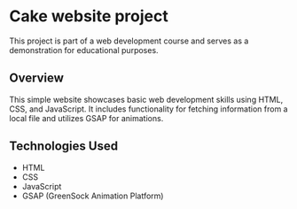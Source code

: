 # Cake website project

This project is part of a web development course and serves as a demonstration for educational purposes.

## Overview

This simple website showcases basic web development skills using HTML, CSS, and JavaScript. It includes functionality for fetching information from a local file and utilizes GSAP for animations.

## Technologies Used

- HTML
- CSS
- JavaScript
- GSAP (GreenSock Animation Platform)